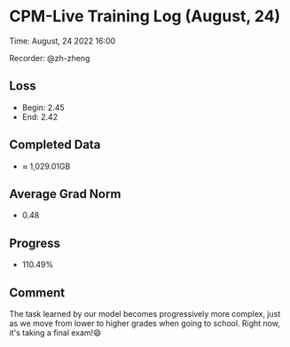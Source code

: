 
# CPM-Live Training Log (August, 24)

Time: August, 24 2022 16:00

Recorder: @zh-zheng

## Loss
- Begin: 2.45
- End: 2.42
	
## Completed Data
- $\approx$ 1,029.01GB

## Average Grad Norm
- 0.48

## Progress
- 110.49%

## Comment

The task learned by our model becomes progressively more complex, just as we move from lower to higher grades when going to school. Right now, it's taking a final exam!😄
